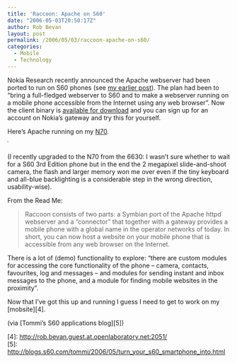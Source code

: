 ```yaml
---
title: 'Raccoon: Apache on S60'
date: "2006-05-03T20:50:17Z"
author: Rob Bevan
layout: post
permalink: /2006/05/03/raccoon-apache-on-s60/
categories:
  - Mobile
  - Technology
---
```

Nokia Research recently announced the Apache webserver had been ported to run on S60 phones (see [my earlier post][1]). The plan had been to &#8220;bring a full-fledged webserver to S60 and to make a webserver running on a mobile phone accessible from the Internet using any web browser&#8221;. Now the client binary is [available for download][2] and you can sign up for an account on Nokia&#8217;s gateway and try this for yourself.

Here&#8217;s Apache running on my [N70][3].

<img style="border: 1px solid gray; float: none; margin-bottom: 10px; padding: 0;"  src="http://robbevan.com/blog/wp-content/themes/robbevan/images/posts/raccoon.png" alt="" />

(I recently upgraded to the N70 from the 6630: I wasn&#8217;t sure whether to wait for a S60 3rd Edition phone but in the end the 2 megapixel slide-and-shoot camera, the flash and larger memory won me over even if the tiny keyboard and <span class="hilite">all</span>-blue backlighting is a considerable step in the wrong direction, usability-wise).

From the Read Me:

> Raccoon consists of two parts: a Symbian port of the Apache httpd webserver and a &#8220;connector&#8221; that together with a gateway provides a mobile phone with a global name in the operator networks of today. In short, you can now host a website on your mobile phone that is accessible from any web browser on the Internet.

There is a lot of (demo) functionality to explore: &#8220;there are custom modules for accessing the core functionality of the phone &#8211; camera, contacts, favourites, log and messages &#8211; and modules for sending instant and inbox messages to the phone, and a module for finding mobile websites in the proximity&#8221;.

Now that I&#8217;ve got this up and running I guess I need to get to work on my [mobsite][4].

(via [Tommi&#8217;s S60 applications blog][5])

 [1]: http://robbevan.com/blog/2006/01/21/nokia-ports-apache-to-s60/
 [2]: http://research.nokia.com/research/projects/mobile-web-server/index.html
 [3]: http://www.nokia.com/n70
 [4]: http://rob.bevan.guest.at.openlaboratory.net:2051/<br />
 [5]: http://blogs.s60.com/tommi/2006/05/turn_your_s60_smartphone_into.html
